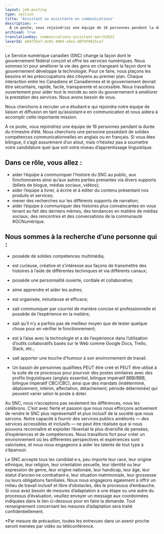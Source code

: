 ```yaml
---
layout: job-posting
type: section
title: 'Assistant ou assistante en communications'
description: >-
  À ce poste, vous rejoindriez une équipe de 16 personnes pendant la durée du trimestre d’été. Nous cherchons une personne possédant de solides compétences communicationnelles en anglais ou en français. Si vous êtes bilingue, il s’agit assurément d’un atout, mais n’hésitez pas à soumettre votre candidature quel que soit votre niveau d’apprentissage linguistique.
archived: true
translationKey: communications-assistant-march2022
leverId: e69735e7-dc01-4004-a5e1-d079f9615ca7
---
```


Le Service numérique canadien (SNC) change la façon dont le gouvernement fédéral conçoit et offre les services numériques. Nous sommes ici pour améliorer la vie des gens en changeant la façon dont le gouvernement développe la technologie. Pour ce faire, nous plaçons les besoins et les préoccupations des citoyens au premier plan. Chaque interaction entre les Canadiens et Canadiennes et le gouvernement devrait être sécuritaire, rapide, facile, transparente et accessible. Nous travaillons ouvertement pour aider tout le monde au sein du gouvernement à améliorer la prestation des services. Nous avons besoin de vous.

Nous cherchons à recruter un·e étudiant·e qui rejoindra notre équipe de liaison et diffusion en tant qu’assistant·e en communication et nous aidera à accomplir cette importante mission.

À ce poste, vous rejoindriez une équipe de 16 personnes pendant la durée du trimestre d’été. Nous cherchons une personne possédant de solides compétences communicationnelles en anglais ou en français. Si vous êtes bilingue, il s’agit assurément d’un atout, mais n’hésitez pas à soumettre votre candidature quel que soit votre niveau d’apprentissage linguistique.

## Dans ce rôle, vous allez :

* aider l’équipe à communiquer l’histoire du SNC au public, aux fonctionnaires ainsi qu’aux autres parties prenantes via divers supports (billets de blogue, médias sociaux, vidéos);
* aider l’équipe à livrer, à écrire et à éditer du contenu présentant nos produits et services;
* mener des recherches sur les différents supports de narration;
* aider l’équipe à communiquer des histoires plus convaincantes en vous tenant au fait des derniers mèmes, des tendances en matière de médias sociaux, des rencontres et des conversations de la communauté #GCNumérique.

## Nous sommes à la recherche d’une personne qui :

* possède de solides compétences multimédia;
* est curieuse, créative et s’intéresse aux façons de transmettre des histoires à l’aide de différentes techniques et via différents canaux; 
* possède une personnalité ouverte, cordiale et collaborative;
* aime apprendre et aider les autres;
* est organisée, minutieuse et efficace;
* sait communiquer par courriel de manière concise et professionnelle et possède de l’expérience en la matière;
* sait qu’il n’y a parfois pas de meilleur moyen que de tester quelque chose pour en vérifier le fonctionnement;
* est à l’aise avec la technologie et a de l’expérience dans l’utilisation d’outils collaboratifs basés sur le Web comme Google Docs, Trello, Slack, etc.;
* sait apporter une touche d’humour à son environnement de travail.

* Un bassin de personnes qualifiées PEUT être créé et PEUT être utilisé à la suite de ce processus pour pourvoir des postes similaires avec des profils linguistiques (anglais essentiel, bilingue impératif BBB/BBB, bilingue impératif CBC/CBC), ainsi que des mandats (indéterminé, déploiement, intérim, affectation, détachement, période déterminée) qui peuvent varier selon le poste à doter.

Au SNC, nous n’acceptons pas seulement les différences, nous les célébrons. C’est avec fierté et passion que nous nous efforçons activement de rendre le SNC plus représentatif et plus inclusif de la société que nous servons. Notre capacité à fournir des services publics améliorés — des services accessibles et inclusifs — ne peut être réalisée que si nous pouvons reconnaître et exploiter l’éventail le plus diversifié de pensées, d’expériences et de compétences. Nous travaillons fort pour créer un environnement où les différentes perspectives et expériences sont valorisées, et nous nous engageons à aider les talents de tout type à s’épanouir.

Le SNC accepte tous les candidat·e·s, peu importe leur race, leur origine ethnique, leur religion, leur orientation sexuelle, leur identité ou leur expression de genre, leur origine nationale, leur handicap, leur âge, leur statut d’ancien·ne combattant·e, leur situation matrimoniale, leur grossesse ou leurs obligations familiales. Nous nous engageons également à offrir un milieu de travail inclusif et libre d’obstacles, dès le processus d’embauche. Si vous avez besoin de mesures d’adaptation à une étape ou une autre du processus d’évaluation, veuillez envoyer un message aux coordonnées indiquées dans le lien ci-dessous pour en faire la demande. Tout renseignement concernant les mesures d’adaptation sera traité confidentiellement. 

*Par mesure de précaution, toutes les entrevues dans un avenir proche seront menées par vidéo ou téléconférence.

